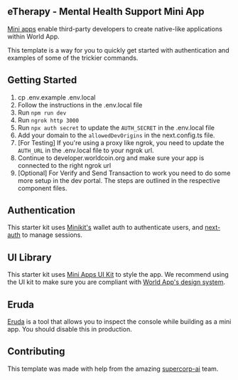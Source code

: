 ## eTherapy - Mental Health Support Mini App

[Mini apps](https://docs.worldcoin.org/mini-apps) enable third-party developers to create native-like applications within World App.

This template is a way for you to quickly get started with authentication and examples of some of the trickier commands.

## Getting Started

1. cp .env.example .env.local
2. Follow the instructions in the .env.local file
3. Run `npm run dev`
4. Run `ngrok http 3000`
5. Run `npx auth secret` to update the `AUTH_SECRET` in the .env.local file
6. Add your domain to the `allowedDevOrigins` in the next.config.ts file.
7. [For Testing] If you're using a proxy like ngrok, you need to update the `AUTH_URL` in the .env.local file to your ngrok url.
8. Continue to developer.worldcoin.org and make sure your app is connected to the right ngrok url
9. [Optional] For Verify and Send Transaction to work you need to do some more setup in the dev portal. The steps are outlined in the respective component files.

## Authentication

This starter kit uses [Minikit's](https://github.com/worldcoin/minikit-js) wallet auth to authenticate users, and [next-auth](https://authjs.dev/getting-started) to manage sessions.

## UI Library

This starter kit uses [Mini Apps UI Kit](https://github.com/worldcoin/mini-apps-ui-kit) to style the app. We recommend using the UI kit to make sure you are compliant with [World App's design system](https://docs.world.org/mini-apps/design/app-guidelines).

## Eruda

[Eruda](https://github.com/liriliri/eruda) is a tool that allows you to inspect the console while building as a mini app. You should disable this in production.

## Contributing

This template was made with help from the amazing [supercorp-ai](https://github.com/supercorp-ai) team.
